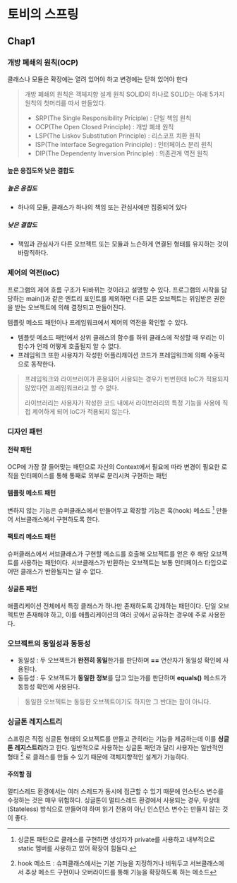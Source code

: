 # 토비의 스프링

## Chap1

### 개방 폐쇄의 원칙(OCP)

클래스나 모듈은 확장에는 열려 있어야 하고 변경에는 닫혀 있어야 한다

> 개방 폐쇄의 원칙은 객체지향 설계 원칙 SOLID의 하나로 SOLID는 아래 5가지 원칙의 첫머리를 따서 만들었다.
>
> - SRP(The Single Responsibility Priciple) : 단일 책임 원칙
> - OCP(The Open Closed Principle) : 개방 폐쇄 원칙
> - LSP(The Liskov Substitution Principle) : 리스코프 치환 원칙
> - ISP(The Interface Segregation Principle) : 인터페이스 분리 원칙
> - DIP(The Dependenty Inversion Principle) : 의존관계 역전 원칙

#### 높은 응집도와 낮은 결합도

##### 높은 응집도

- 하나의 모듈, 클래스가 하나의 책임 또는 관심사에만 집중되어 있다

##### 낮은 결합도

- 책임과 관심사가 다른 오브젝트 또는 모듈과 느슨하게 연결된 형태를 유지하는 것이 바람직하다.


### 제어의 역전(IoC)

프로그램의 제어 흐름 구조가 뒤바뀌는 것이라고 설명할 수 있다. 프로그램의 시작을 담당하는 main()과 같은 엔트리 포인트를 제외하면 다른 모든 오브젝트는 위임받은 권한을 받는 오브젝트에 의해 결정되고 만들어진다.

템플릿 메소드 패턴이나 프레임워크에서 제어의 역전을 확인할 수 있다.
 - 템플릿 메소드 패턴에서 상위 클래스의 함수를 하위 클래스에 작성할 때 우리는 이 함수가 언제 어떻게 호출될지 알 수 없다.
 - 프레임워크 또한 사용자가 작성한 어플리캐이션 코드가 프레임워크에 의해 수동적으로 동작한다. 

> 프레임워크와 라이브러이가 혼용되어 사용되는 경우가 빈번한데 IoC가 적용되지 않았다면 프레임워크라고 할 수 없다. 
>
> 라이브러리는 사용자가 작성한 코드 내에서 라이브러리의 특정 기능을 사용에 직접 제어하게 되어 IoC가 적용되지 않는다.



### 디자인 패턴

#### 전략 패턴

OCP에 가장 잘 들어맞는 패턴으로 자신의 Context에서 필요에 따라 변경이 필요한 로직을 인터페이스를 통해 통째로 외부로 분리시켜 구현하는 패턴

#### 템플릿 메소드 패턴

변하지 않는 기능은 슈퍼클래스에서 만들어두고 확장할 기능은 훅(hook) 메소드 [^1] 만들어 서브클래스에서 구현하도록 한다.


#### 팩토리 메소드 패턴

슈퍼클래스에서 서브클래스가 구현할 메소드를 호출해 오브젝트를 얻은 후 해당 오브젝트를 사용하는 패턴이다. 서브클래스가 반환하는 오브젝트는 보통 인터페이스 타입으로 어떤 클래스가 반환될지는 알 수 없다.

#### 싱글톤 패턴

애플리케이션 전체에서 특정 클래스가 하나만 존재하도록 강제하는 패턴이다. 단일 오브젝트만 존재해야 하고, 이를 애플리케이션의 여러 곳에서 공유하는 경우에 주로 사용한다.

### 오브젝트의 동일성과 동등성

- 동일성 : 두 오브젝트가 **완전히 동일**한가를 판단하며 **==** 연산자가 동일성 확인에 사용된다.
- 동등성 : 두 오브젝트가 **동일한 정보**를 담고 있는가를 판단하며 **equals()** 메소드가 동등성 확인에 사용된다.

> 동일한 오브젝트는 동등한 오브젝트이기도 하지만 그 반대는 참이 아니다.

### 싱글톤 레지스트리

스프링은 직접 싱글톤 형태의 오브젝트를 만들고 관히라는 기능을 제공하는데 이를 **싱글톤 레지스트리**라고 한다. 일반적으로 사용하는 싱글톤 패던과 달리 사용자는 일반적인 형태 [^2] 로 클래스를 만들 수 있기 때문에 객체지향적인 설계가 가능하다.

#### 주의할 점

멀티스레드 환경에서는 여러 스레드가 동시에 접근할 수 있기 때문에 인스턴스 변수를 수정하는 것은 매우 위험하다. 싱글톤이 멀티스레드 환경에서 사용되는 경우, 무상태(Stateless) 방식으로 만들어야 하며 읽기 전용이 아닌 인스턴스 변수는 만들지 않는 것이 좋다.

[^1]: 싱글톤 패턴으로 클래스를 구현하면 생성자가 private를 사용하고 내부적으로 static 멤버를 사용하고 있어 확장이 힘들다.

[^2]: hook 메소드 : 슈퍼클래스에서는 기본 기능을 지정하거나 비워두고 서브클래스에서 추상 메소드 구현이나 오버라이드를 통해 기능을 확장하도록 하는 메소드
